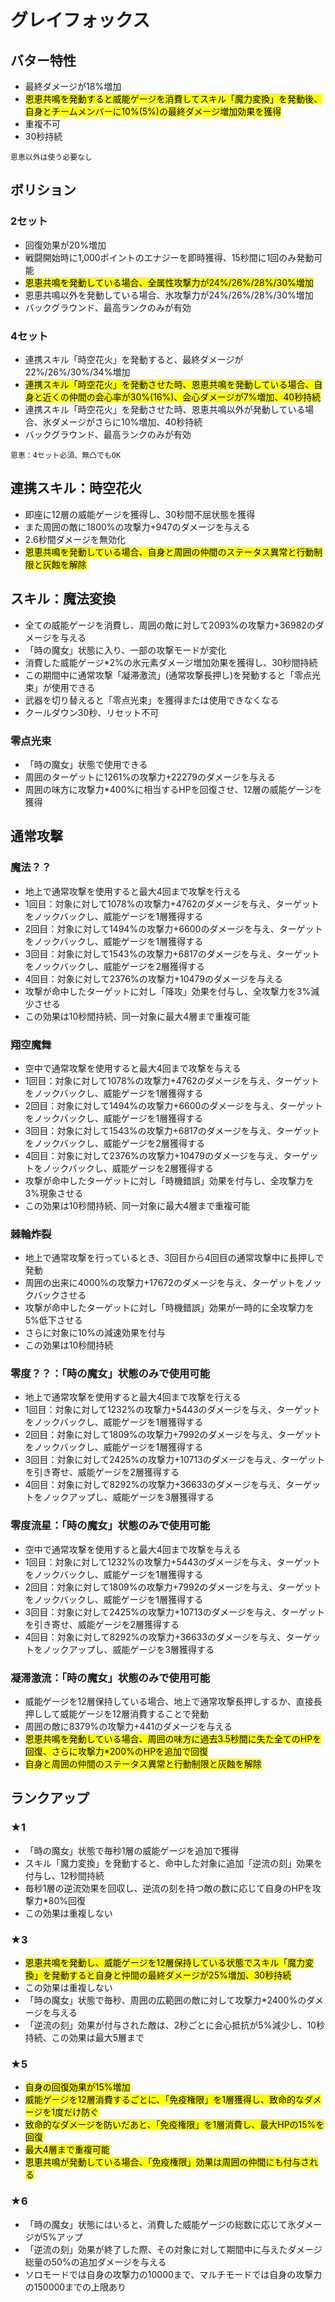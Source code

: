 # グレイフォックス

## バター特性

* 最終ダメージが18%増加
* <mark>恩恵共鳴を発動すると威能ゲージを消費してスキル「魔力変換」を発動後、自身とチームメンバーに10%(5%)の最終ダメージ増加効果を獲得</mark>
* 重複不可
* 30秒持続

```
恩恵以外は使う必要なし
```

## ボリション

### 2セット
* 回復効果が20%増加
* 戦闘開始時に1,000ポイントのエナジーを即時獲得、15秒間に1回のみ発動可能
* <mark>恩恵共鳴を発動している場合、全属性攻撃力が24%/26%/28%/30%増加</mark>
* 恩恵共鳴以外を発動している場合、氷攻撃力が24%/26%/28%/30%増加
* バックグラウンド、最高ランクのみが有効

### 4セット
* 連携スキル「時空花火」を発動すると、最終ダメージが22%/26%/30%/34%増加
* <mark>連携スキル「時空花火」を発動させた時、恩恵共鳴を発動している場合、自身と近くの仲間の会心率が30%(16%)、会心ダメージが7%増加、40秒持続</mark>
* 連携スキル「時空花火」を発動させた時、恩恵共鳴以外が発動している場合、氷ダメージがさらに10%増加、40秒持続
* バックグラウンド、最高ランクのみが有効

```
恩恵：4セット必須、無凸でもOK
```

## 連携スキル：時空花火
* 即座に12層の威能ゲージを獲得し、30秒間不屈状態を獲得
* また周囲の敵に1800%の攻撃力+947のダメージを与える
* 2.6秒間ダメージを無効化
* <mark>恩恵共鳴を発動している場合、自身と周囲の仲間のステータス異常と行動制限と灰蝕を解除</mark>

## スキル：魔法変換
* 全ての威能ゲージを消費し、周囲の敵に対して2093%の攻撃力+36982のダメージを与える
* 「時の魔女」状態に入り、一部の攻撃モードが変化
* 消費した威能ゲージ*2%の氷元素ダメージ増加効果を獲得し、30秒間持続
* この期間中に通常攻撃「凝滞激流」(通常攻撃長押し)を発動すると「零点光束」が使用できる
* 武器を切り替えると「零点光束」を獲得または使用できなくなる
* クールダウン30秒、リセット不可

### 零点光束
* 「時の魔女」状態で使用できる
* 周囲のターゲットに1261%の攻撃力+22279のダメージを与える
* 周囲の味方に攻撃力*400%に相当するHPを回復させ、12層の威能ゲージを獲得

## 通常攻撃
### 魔法？？
* 地上で通常攻撃を使用すると最大4回まで攻撃を行える
* 1回目：対象に対して1078%の攻撃力+4762のダメージを与え、ターゲットをノックバックし、威能ゲージを1層獲得する
* 2回目：対象に対して1494%の攻撃力+6600のダメージを与え、ターゲットをノックバックし、威能ゲージを1層獲得する
* 3回目：対象に対して1543%の攻撃力+6817のダメージを与え、ターゲットをノックバックし、威能ゲージを2層獲得する
* 4回目：対象に対して2376%の攻撃力+10479のダメージを与える
* 攻撃が命中したターゲットに対し「降攻」効果を付与し、全攻撃力を3%減少させる
* この効果は10秒間持続、同一対象に最大4層まで重複可能

### 翔空魔舞
* 空中で通常攻撃を使用すると最大4回まで攻撃を与える
* 1回目：対象に対して1078%の攻撃力+4762のダメージを与え、ターゲットをノックバックし、威能ゲージを1層獲得する
* 2回目：対象に対して1494%の攻撃力+6600のダメージを与え、ターゲットをノックバックし、威能ゲージを1層獲得する
* 3回目：対象に対して1543%の攻撃力+6817のダメージを与え、ターゲットをノックバックし、威能ゲージを2層獲得する
* 4回目：対象に対して2376%の攻撃力+10479のダメージを与え、ターゲットをノックバックし、威能ゲージを2層獲得する
* 攻撃が命中したターゲットに対し「時機錯誤」効果を付与し、全攻撃力を3%現象させる
* この効果は10秒間持続、同一対象に最大4層まで重複可能

### 棘輪炸裂
* 地上で通常攻撃を行っているとき、3回目から4回目の通常攻撃中に長押しで発動
* 周囲の出来に4000%の攻撃力+17672のダメージを与え、ターゲットをノックバックさせる
* 攻撃が命中したターゲットに対し「時機錯誤」効果が一時的に全攻撃力を5%低下させる
* さらに対象に10%の減速効果を付与
* この効果は10秒間持続

### 零度？？：「時の魔女」状態のみで使用可能
* 地上で通常攻撃を使用すると最大4回まで攻撃を行える
* 1回目：対象に対して1232%の攻撃力+5443のダメージを与え、ターゲットをノックバックし、威能ゲージを1層獲得する
* 2回目：対象に対して1809%の攻撃力+7992のダメージを与え、ターゲットをノックバックし、威能ゲージを1層獲得する
* 3回目：対象に対して2425%の攻撃力+10713のダメージを与え、ターゲットを引き寄せ、威能ゲージを2層獲得する
* 4回目：対象に対して8292%の攻撃力+36633のダメージを与え、ターゲットをノックアップし、威能ゲージを3層獲得する

### 零度流星：「時の魔女」状態のみで使用可能
* 空中で通常攻撃を使用すると最大4回まで攻撃を与える
* 1回目：対象に対して1232%の攻撃力+5443のダメージを与え、ターゲットをノックバックし、威能ゲージを1層獲得する
* 2回目：対象に対して1809%の攻撃力+7992のダメージを与え、ターゲットをノックバックし、威能ゲージを1層獲得する
* 3回目：対象に対して2425%の攻撃力+10713のダメージを与え、ターゲットを引き寄せ、威能ゲージを2層獲得する
* 4回目：対象に対して8292%の攻撃力+36633のダメージを与え、ターゲットをノックアップし、威能ゲージを3層獲得する

### 凝滞激流：「時の魔女」状態のみで使用可能
* 威能ゲージを12層保持している場合、地上で通常攻撃長押しするか、直接長押しして威能ゲージを12層消費することで発動
* 周囲の敵に8379%の攻撃力+441のダメージを与える
* <mark>恩恵共鳴を発動している場合、周囲の味方に過去3.5秒間に失た全てのHPを回復、さらに攻撃力*200%のHPを追加で回復</mark>
* <mark>自身と周囲の仲間のステータス異常と行動制限と灰蝕を解除</mark>

## ランクアップ

### ★1
* 「時の魔女」状態で毎秒1層の威能ゲージを追加で獲得
* スキル「魔力変換」を発動すると、命中した対象に追加「逆流の刻」効果を付与し、12秒間持続
* 毎秒1層の逆流効果を回収し、逆流の刻を持つ敵の数に応じて自身のHPを攻撃力*80%回復
* この効果は重複しない

### ★3
* <mark>恩恵共鳴を発動し、威能ゲージを12層保持している状態でスキル「魔力変換」を発動すると自身と仲間の最終ダメージが25%増加、30秒持続</mark>
* この効果は重複しない
* 「時の魔女」状態で毎秒、周囲の広範囲の敵に対して攻撃力*2400%のダメージを与える
* 「逆流の刻」効果が付与された敵は、2秒ごとに会心抵抗が5%減少し、10秒持続、この効果は最大5層まで

### ★5
* <mark>自身の回復効果が15%増加</mark>
* <mark>威能ゲージを12層消費するごとに、「免疫権限」を1層獲得し、致命的なダメージを1度だけ防ぐ</mark>
* <mark>致命的なダメージを防いだあと、「免疫権限」を1層消費し、最大HPの15%を回復</mark>
* <mark>最大4層まで重複可能</mark>
* <mark>恩恵共鳴が発動している場合、「免疫権限」効果は周囲の仲間にも付与される</mark>

### ★6
* 「時の魔女」状態にはいると、消費した威能ゲージの総数に応じて氷ダメージが5%アップ
* 「逆流の刻」効果が終了した際、その対象に対して期間中に与えたダメージ総量の50%の追加ダメージを与える
* ソロモードでは自身の攻撃力の10000まで、マルチモードでは自身の攻撃力の150000までの上限あり

